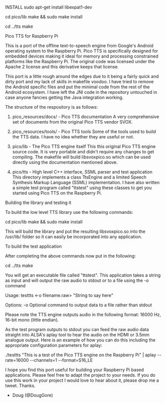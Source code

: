 INSTALL
sudo apt-get install libexpat1-dev

cd pico/lib
make && sudo make install

cd ../tts
make

Pico TTS for Raspberry Pi

This is a port of the offline text-to-speech engine from Google's Android operating system to the Raspberry Pi. Pico TTS is specifically designed for embedded devices making it ideal for memory and processing constrained platforms like the Raspberry Pi. The original code was licensed under the Apache 2 license and this derivative keeps that license.

This port is a little rough around the edges due to it being a fairly quick and dirty port and my lack of skills in makefile voodoo. I have tried to remove the Android specific files and put the minimal code from the rest of the Android ecosystem. I have left the JNI code in the repository untouched in case anyone fancies getting the Java integration working.

The structure of the respository is as follows:

1) pico_resources/docs/ - Pico TTS documentation
A very comprehensive set of documents from the original Pico TTS vendor SVOX.

2) pico_resources/tools/ - Pico TTS tools
Some of the tools used to build the TTS data. I have no idea whether they are useful or not.

3) pico/lib - The Pico TTS engine itself
This this original Pico TTS engine source code. It is very portable and didn't require any changes to get compiling. The makefile will build libsvoxpico.so which can be used directly using the documentation mentioned above.

4) pico/tts - High level C++ interface, SSML parser and test application
This directory implements a class TtsEngine and a limited Speech Synthesis Markup Language (SSML) implementation. I have also written a simple test program called "ttstest" using these classes to get you started using Pico TTS on the Raspberry Pi.

Building the library and testing it

To build the low level TTS library use the following commands:

cd pico/lib
make && sudo make install

This will build the library and put the resulting libsvoxpico.so into the /usr/lib/ folder so it can easily be incorporated into any application.

To build the test application

After completing the above commands now put in the following:

cd ../tts
make

You will get an executable file called "ttstest". This application takes a string as input and will output the raw audio to stdout or to a file using the -o command

Usage:
testtts <-o filename.raw> "String to say here"

Options:
-o      Optional command to output data to a file rather than stdout

Please note the TTS engine outputs audio in the following format: 16000 Hz, 16-bit mono (little endian).

As the test program outputs to stdout you can feed the raw audio data straight into ALSA's aplay tool to hear the audio on the HDMI or 3.5mm analogue output. Here is an example of how you can do this including the appropriate configuration parameters for aplay:

./testtts "This is a test of the Pico TTS engine on the Raspberry Pi" | aplay --rate=16000 --channels=1 --format=S16_LE


I hope you find this port useful for building your Raspberry Pi based applications. Please feel free to adapt the project to your needs. If you do use this work in your project I would love to hear about it, please drop me a tweet. Thanks.

- Doug (@DougGore)
